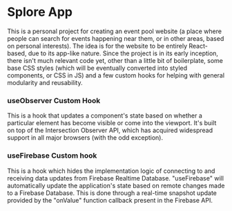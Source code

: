 # Splore App

This is a personal project for creating an event pool website (a place where people can search for events happening near them, or in other areas, based on personal interests). The idea is for the website to be entirely React-based, due to its app-like nature. Since the project is in its early inception, there isn't much relevant code yet, other than a little bit of boilerplate, some base CSS styles (which will be eventually converted into styled components, or CSS in JS) and a few custom hooks for helping with general modularity and reusability.

### useObserver Custom Hook

This is a hook that updates a component's state based on whether a particular element has become visible or come into the viewport. It's built on top of the Intersection Observer API, which has acquired widespread support in all major browsers (with the odd exception).

### useFirebase Custom hook

This is a hook which hides the implementation logic of connecting to and receiving data updates from Firebase Realtime Database. "useFirebase" will automatically update the application's state based on remote changes made to a Firebase Database. This is done through a real-time snapshot update provided by the "onValue" function callback present in the Firebase API.
